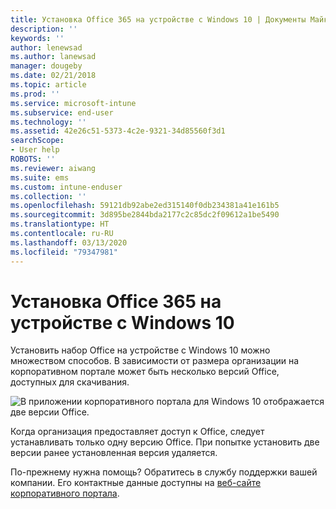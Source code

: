 ```yaml
---
title: Установка Office 365 на устройстве с Windows 10 | Документы Майкрософт
description: ''
keywords: ''
author: lenewsad
ms.author: lanewsad
manager: dougeby
ms.date: 02/21/2018
ms.topic: article
ms.prod: ''
ms.service: microsoft-intune
ms.subservice: end-user
ms.technology: ''
ms.assetid: 42e26c51-5373-4c2e-9321-34d85560f3d1
searchScope:
- User help
ROBOTS: ''
ms.reviewer: aiwang
ms.suite: ems
ms.custom: intune-enduser
ms.collection: ''
ms.openlocfilehash: 59121db92abe2ed315140f0db234381a41e161b5
ms.sourcegitcommit: 3d895be2844bda2177c2c85dc2f09612a1be5490
ms.translationtype: HT
ms.contentlocale: ru-RU
ms.lasthandoff: 03/13/2020
ms.locfileid: "79347981"
---
```

# <a name="installing-office-365-on-your-windows-10-device"></a>Установка Office 365 на устройстве с Windows 10

Установить набор Office на устройстве с Windows 10 можно множеством способов. В зависимости от размера организации на корпоративном портале может быть несколько версий Office, доступных для скачивания.

![В приложении корпоративного портала для Windows 10 отображается две версии Office.](./media/multiple-office-installs-cp-win10.png)

Когда организация предоставляет доступ к Office, следует устанавливать только одну версию Office. При попытке установить две версии ранее установленная версия удаляется.

По-прежнему нужна помощь? Обратитесь в службу поддержки вашей компании. Его контактные данные доступны на [веб-сайте корпоративного портала](https://go.microsoft.com/fwlink/?linkid=2010980).

